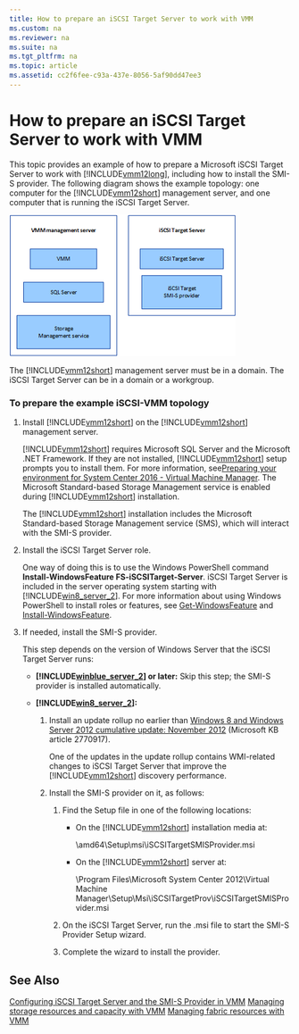 ```yaml
---
title: How to prepare an iSCSI Target Server to work with VMM
ms.custom: na
ms.reviewer: na
ms.suite: na
ms.tgt_pltfrm: na
ms.topic: article
ms.assetid: cc2f6fee-c93a-437e-8056-5af90dd47ee3
---
```

# How to prepare an iSCSI Target Server to work with VMM
This topic provides an example of how to prepare a Microsoft iSCSI Target Server to work with [!INCLUDE[vmm12long](Token/vmm12long_md.md)], including how to install the SMI\-S provider. The following diagram shows the example topology: one computer for the [!INCLUDE[vmm12short](Token/vmm12short_md.md)] management server, and one computer that is running the iSCSI Target Server.

![](Image/VMMiSCSI4.png)

The [!INCLUDE[vmm12short](Token/vmm12short_md.md)] management server must be in a domain. The iSCSI Target Server can be in a domain or a workgroup.

### To prepare the example iSCSI\-VMM topology

1.  Install [!INCLUDE[vmm12short](Token/vmm12short_md.md)] on the [!INCLUDE[vmm12short](Token/vmm12short_md.md)] management server.

    [!INCLUDE[vmm12short](Token/vmm12short_md.md)] requires Microsoft SQL Server and the Microsoft .NET Framework. If they are not installed, [!INCLUDE[vmm12short](Token/vmm12short_md.md)] setup prompts you to install them. For more information, see[Preparing your environment for System Center 2016 - Virtual Machine Manager](Preparing-your-environment-for-System-Center-2016---Virtual-Machine-Manager.md). The Microsoft Standard\-based Storage Management service is enabled during [!INCLUDE[vmm12short](Token/vmm12short_md.md)] installation.

    The [!INCLUDE[vmm12short](Token/vmm12short_md.md)] installation includes the Microsoft Standard\-based Storage Management service \(SMS\), which will interact with the SMI\-S provider.

2.  Install the iSCSI Target Server role.

    One way of doing this is to use the Windows PowerShell command **Install\-WindowsFeature FS\-iSCSITarget\-Server**. iSCSI Target Server is included in the server operating system starting with [!INCLUDE[win8_server_2](Token/win8_server_2_md.md)]. For more information about using Windows PowerShell to install roles or features, see [Get-WindowsFeature](http://technet.microsoft.com/library/jj205469.aspx) and [Install-WindowsFeature](http://technet.microsoft.com/library/jj205467.aspx).

3.  If needed, install the SMI\-S provider.

    This step depends on the version of Windows Server that the iSCSI Target Server runs:

    -   **[!INCLUDE[winblue_server_2](Token/winblue_server_2_md.md)] or later:** Skip this step; the SMI\-S provider is installed automatically.

    -   **[!INCLUDE[win8_server_2](Token/win8_server_2_md.md)]:**

        1.  Install an update rollup no earlier than [Windows 8 and Windows Server 2012 cumulative update: November 2012](http://support.microsoft.com/kb/2770917) \(Microsoft KB article 2770917\).

            One of the updates in the update rollup contains WMI\-related changes to iSCSI Target Server that improve the [!INCLUDE[vmm12short](Token/vmm12short_md.md)] discovery performance.

        2.  Install the SMI\-S provider on it, as follows:

            1.  Find the Setup file in one of the following locations:

                -   On the [!INCLUDE[vmm12short](Token/vmm12short_md.md)] installation media at:

                    \\amd64\\Setup\\msi\\iSCSITargetSMISProvider.msi

                -   On the [!INCLUDE[vmm12short](Token/vmm12short_md.md)] server at:

                    \\Program Files\\Microsoft System Center 2012\\Virtual Machine Manager\\Setup\\Msi\\iSCSITargetProv\\iSCSITargetSMISProvider.msi

            2.  On the iSCSI Target Server, run the .msi file to start the SMI\-S Provider Setup wizard.

            3.  Complete the wizard to install the provider.

## See Also
[Configuring iSCSI Target Server and the SMI-S Provider in VMM](Configuring-iSCSI-Target-Server-and-the-SMI-S-Provider-in-VMM.md)
[Managing storage resources and capacity with VMM](Managing-storage-resources-and-capacity-with-VMM.md)
[Managing fabric resources with VMM](Managing-fabric-resources-with-VMM.md)


